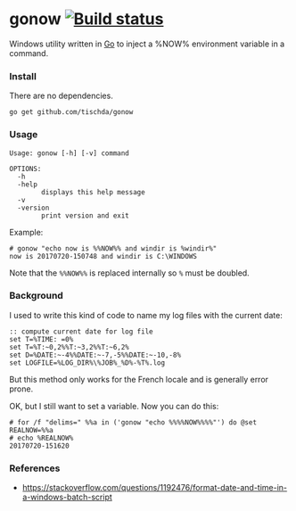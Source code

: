 # gonow [![Build status](https://ci.appveyor.com/api/projects/status/nb8spqtr99has88f?svg=true)](https://ci.appveyor.com/project/tischda/gonow)

Windows utility written in [Go](https://www.golang.org) to inject a %NOW% environment variable in a command.

### Install

There are no dependencies.

~~~
go get github.com/tischda/gonow
~~~

### Usage

~~~
Usage: gonow [-h] [-v] command

OPTIONS:
  -h
  -help
        displays this help message
  -v
  -version
        print version and exit
~~~

Example:

~~~
# gonow "echo now is %%NOW%% and windir is %windir%"
now is 20170720-150748 and windir is C:\WINDOWS
~~~

Note that the `%%NOW%%` is replaced internally so `%` must be doubled.

### Background

I used to write this kind of code to name my log files with the current date:

~~~
:: compute current date for log file
set T=%TIME: =0%
set T=%T:~0,2%%T:~3,2%%T:~6,2%
set D=%DATE:~-4%%DATE:~-7,-5%%DATE:~-10,-8%
set LOGFILE=%LOG_DIR%\%JOB%_%D%-%T%.log
~~~

But this method only works for the French locale and is generally error prone.

OK, but I still want to set a variable. Now you can do this:

~~~
# for /f "delims=" %%a in ('gonow "echo %%%%NOW%%%%"') do @set REALNOW=%%a
# echo %REALNOW%
20170720-151620
~~~

### References

* https://stackoverflow.com/questions/1192476/format-date-and-time-in-a-windows-batch-script
